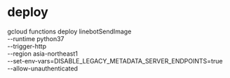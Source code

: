 # deploy

gcloud functions deploy linebotSendImage\
 --runtime python37 \
 --trigger-http \
 --region asia-northeast1 \
 --set-env-vars=DISABLE_LEGACY_METADATA_SERVER_ENDPOINTS=true \
 --allow-unauthenticated
